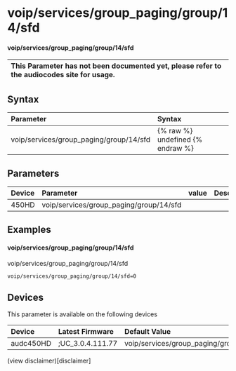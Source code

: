 ﻿---
description: voip/services/group_paging/group/14/sfd
search: false
---

# voip/services/group_paging/group/14/sfd

#### voip/services/group_paging/group/14/sfd


| This Parameter has not been documented yet, please refer to the audiocodes site for usage.  |
| :--- |

## Syntax
| Parameter | Syntax |
| :--- | :--- |
|voip/services/group_paging/group/14/sfd | {% raw %} undefined {% endraw %} |

## Parameters
|Device|Parameter|value|Description|
|:---|:---|:---|:---|
| 450HD | voip/services/group_paging/group/14/sfd |  |  |

## Examples
#### voip/services/group_paging/group/14/sfd

voip/services/group_paging/group/14/sfd

```
voip/services/group_paging/group/14/sfd=0
```

## Devices
This parameter is available on the following devices

| Device | Latest Firmware | Default Value |
|:---|:---|:---|
| audc450HD | ;UC_3.0.4.111.77 | voip/services/group_paging/group/14/sfd=0 

(view disclaimer)[disclaimer]
